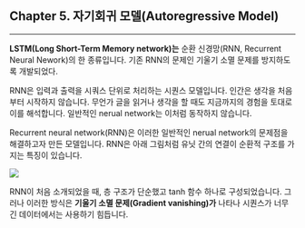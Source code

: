 ## Chapter 5. 자기회귀 모델(Autoregressive Model)

---

**LSTM(Long Short-Term Memory network)는** 순환 신경망(RNN, Recurrent Neural Nework)의 한 종류입니다.
기존 RNN의 문제인 기울기 소멸 문제를 방지하도록 개발되었다. 

RNN은 입력과 출력을 시쿼스 단위로 처리하는 시퀀스 모델입니다. 인간은 생각을 처음부터 시작하지 않습니다.
무언가 글을 읽거나 생각을 할 때도 지금까지의 경험을 토대로 이를 해석합니다. 일반적인 nerual network는 이처럼 동작하지 않습니다.

Recurrent neural network(RNN)은 이러한 일반적인 nerual network의 문제점을 해결하고자 만든 모델입니다.
RNN은 아래 그림처럼 유닛 간의 연결이 순환적 구조를 가지는 특징이 있습니다. 

<img src="https://github.com/user-attachments/assets/dd37c716-369a-4a48-af6f-844a424de460">

RNN이 처음 소개되었을 때, 층 구조가 단순했고 tanh 함수 하나로 구성되었습니다.
그러나 이러한 방식은 **기울기 소멸 문제(Gradient vanishing)가** 나타나 시퀀스가 너무 긴 데이터에서는 사용하기 힘듭니다.

